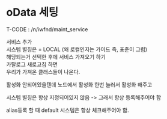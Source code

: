# oData 세팅
T-CODE : /n/iwfnd/maint_service

서비스 추가<br>
시스템 별칭은 = LOCAL (왜 로컬인지는 가이드 즉, 표준이 그럼) <br>
해당되는거 선택한 후에 서비스 가져오기 하기 <br>
카탈로그 새로고침 하면 <br>
우리가 가져온 클래스들이 나온다.

활성화 안되어있을텐데 노드에서 활성화 한번 눌러서 활성화 해주고

시스템 별칭은 항상 지정되어있지 않음 -> 그래서 항상 등록해주어야 함

alias등록 할 때 default 시스템은 항상 체크해주어야 함.
